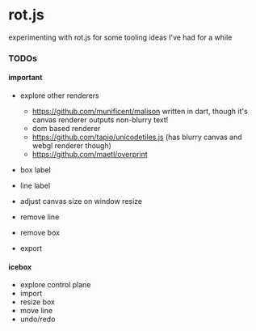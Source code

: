 # rot.js
experimenting with rot.js for some tooling ideas I've had for a while


### TODOs

#### important
* explore other renderers
  * https://github.com/munificent/malison written in dart, though it's canvas renderer outputs non-blurry text!
  * dom based renderer
  * https://github.com/tapio/unicodetiles.js (has blurry canvas and webgl renderer though)
  * https://github.com/maetl/overprint
  
* box label
* line label
* adjust canvas size on window resize
* remove line
* remove box
* export


#### icebox
* explore control plane
* import
* resize box
* move line
* undo/redo
